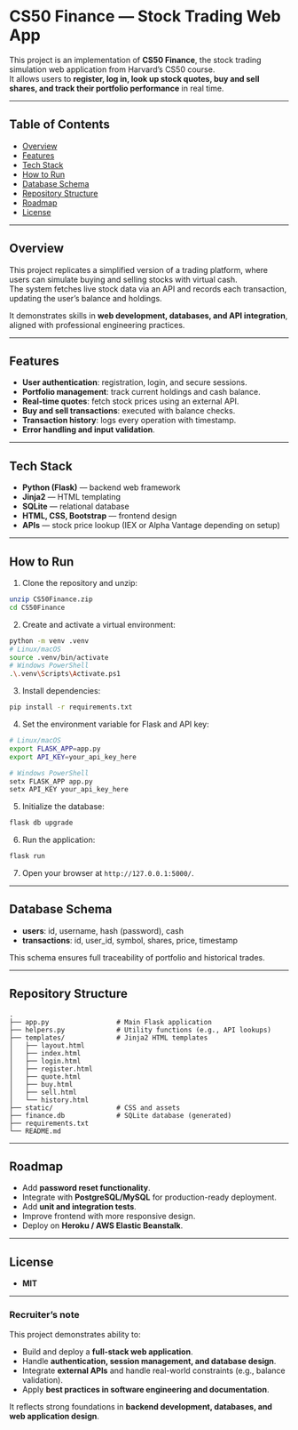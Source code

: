 # CS50 Finance — Stock Trading Web App

This project is an implementation of **CS50 Finance**, the stock trading simulation web application from Harvard’s CS50 course.  
It allows users to **register, log in, look up stock quotes, buy and sell shares, and track their portfolio performance** in real time.

---

## Table of Contents

- [Overview](#overview)  
- [Features](#features)  
- [Tech Stack](#tech-stack)  
- [How to Run](#how-to-run)  
- [Database Schema](#database-schema)  
- [Repository Structure](#repository-structure)  
- [Roadmap](#roadmap)  
- [License](#license)

---

## Overview

This project replicates a simplified version of a trading platform, where users can simulate buying and selling stocks with virtual cash.  
The system fetches live stock data via an API and records each transaction, updating the user’s balance and holdings.

It demonstrates skills in **web development, databases, and API integration**, aligned with professional engineering practices.

---

## Features

- **User authentication**: registration, login, and secure sessions.  
- **Portfolio management**: track current holdings and cash balance.  
- **Real-time quotes**: fetch stock prices using an external API.  
- **Buy and sell transactions**: executed with balance checks.  
- **Transaction history**: logs every operation with timestamp.  
- **Error handling and input validation**.  

---

## Tech Stack

- **Python (Flask)** — backend web framework  
- **Jinja2** — HTML templating  
- **SQLite** — relational database  
- **HTML, CSS, Bootstrap** — frontend design  
- **APIs** — stock price lookup (IEX or Alpha Vantage depending on setup)  

---

## How to Run

1. Clone the repository and unzip:

```bash
unzip CS50Finance.zip
cd CS50Finance
```

2. Create and activate a virtual environment:

```bash
python -m venv .venv
# Linux/macOS
source .venv/bin/activate
# Windows PowerShell
.\.venv\Scripts\Activate.ps1
```

3. Install dependencies:

```bash
pip install -r requirements.txt
```

4. Set the environment variable for Flask and API key:

```bash
# Linux/macOS
export FLASK_APP=app.py
export API_KEY=your_api_key_here

# Windows PowerShell
setx FLASK_APP app.py
setx API_KEY your_api_key_here
```

5. Initialize the database:

```bash
flask db upgrade
```

6. Run the application:

```bash
flask run
```

7. Open your browser at `http://127.0.0.1:5000/`.

---

## Database Schema

- **users**: id, username, hash (password), cash  
- **transactions**: id, user_id, symbol, shares, price, timestamp  

This schema ensures full traceability of portfolio and historical trades.

---

## Repository Structure

```
.
├── app.py                 # Main Flask application
├── helpers.py             # Utility functions (e.g., API lookups)
├── templates/             # Jinja2 HTML templates
│   ├── layout.html
│   ├── index.html
│   ├── login.html
│   ├── register.html
│   ├── quote.html
│   ├── buy.html
│   ├── sell.html
│   └── history.html
├── static/                # CSS and assets
├── finance.db             # SQLite database (generated)
├── requirements.txt
└── README.md
```

---

## Roadmap

- Add **password reset functionality**.  
- Integrate with **PostgreSQL/MySQL** for production-ready deployment.  
- Add **unit and integration tests**.  
- Improve frontend with more responsive design.  
- Deploy on **Heroku / AWS Elastic Beanstalk**.  

---

## License

- **MIT**

---

### Recruiter’s note

This project demonstrates ability to:  
- Build and deploy a **full-stack web application**.  
- Handle **authentication, session management, and database design**.  
- Integrate **external APIs** and handle real-world constraints (e.g., balance validation).  
- Apply **best practices in software engineering and documentation**.

It reflects strong foundations in **backend development, databases, and web application design**.
